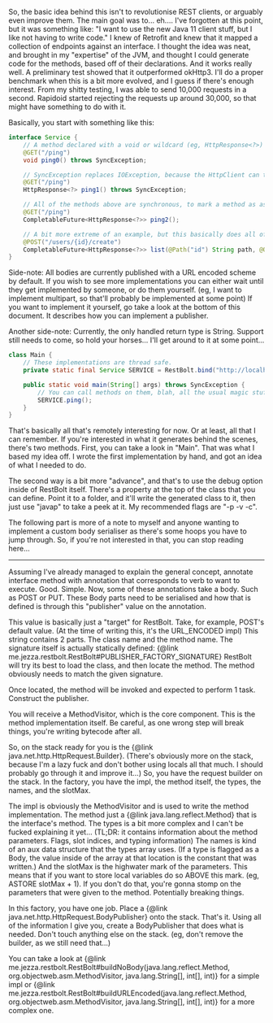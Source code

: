 So, the basic idea behind this isn't to revolutionise REST clients, or arguably even improve them.
The main goal was to... eh.... I've forgotten at this point, but it was something like:
"I want to use the new Java 11 client stuff, but I like not having to write code."
I knew of Retrofit and knew that it mapped a collection of endpoints against an interface.
I thought the idea was neat, and brought in my "expertise" of the JVM, and thought I could generate code for the methods, based off of their declarations.
And it works really well.
A preliminary test showed that it outperformed okHttp3.
I'll do a proper benchmark when this is a bit more evolved, and I guess if there's enough interest.
From my shitty testing, I was able to send 10,000 requests in a second.
Rapidoid started rejecting the requests up around 30,000, so that might have something to do with it.

Basically, you start with something like this:

```java
interface Service {
	// A method declared with a void or wildcard (eg, HttpResponse<?>) discards the response's body.
	@GET("/ping")
	void ping0() throws SyncException;

	// SyncException replaces IOException, because the HttpClient can technically interrupt as well, so this exception covers both.
	@GET("/ping")
	HttpResponse<?> ping1() throws SyncException;

	// All of the methods above are synchronous, to mark a method as async, you need to return a CompletableFuture.
	@GET("/ping")
	CompletableFuture<HttpResponse<?>> ping2();

	// A bit more extreme of an example, but this basically does all of the stuff you'd expect.
	@POST("/users/{id}/create")
	CompletableFuture<HttpResponse<?>> list(@Path("id") String path, @Query("admin") boolean admin, @Body("first_name") String firstName, @Body("last_name") String lastName);
}
```

Side-note: All bodies are currently published with a URL encoded scheme by default.
If you wish to see more implementations you can either wait until they get implemented by someone, or do them yourself.
(eg, I want to implement multipart, so that'll probably be implemented at some point)
If you want to implement it yourself, go take a look at the bottom of this document.
It describes how you can implement a publisher.

Another side-note:
Currently, the only handled return type is String.
Support still needs to come, so hold your horses...
I'll get around to it at some point...

```java
class Main {
	// These implementations are thread safe. 
	private static final Service SERVICE = RestBolt.bind("http://localhost:8080", Service.class, MethodHandles.lookup());

	public static void main(String[] args) throws SyncException {
		// You can call methods on them, blah, all the usual magic stuff.
		SERVICE.ping();
	}
}
```

That's basically all that's remotely interesting for now.
Or at least, all that I can remember.
If you're interested in what it generates behind the scenes, there's two methods.
First, you can take a look in "Main".
That was what I based my idea off.
I wrote the first implementation by hand, and got an idea of what I needed to do.

The second way is a bit more "advance", and that's to use the debug option inside of RestBolt itself.
There's a property at the top of the class that you can define.
Point it to a folder, and it'll write the generated class to it, then just use "javap" to take a peek at it. My recommended flags are "-p -v -c".


The following part is more of a note to myself and anyone wanting to implement a custom body serialiser as there's some hoops you have to jump through.
So, if you're not interested in that, you can stop reading here...

---

Assuming I've already managed to explain the general concept, annotate interface method with annotation that corresponds to verb to want to execute.
Good.
Simple.
Now, some of these annotations take a body.
Such as POST or PUT.
These Body parts need to be serialised and how that is defined is through this "publisher" value on the annotation.

This value is basically just a "target" for RestBolt.
Take, for example, POST's default value. (At the time of writing this, it's the URL_ENCODED impl)
This string contains 2 parts.
The class name and the method name.
The signature itself is actually statically defined: {@link me.jezza.restbolt.RestBolt#PUBLISHER_FACTORY_SIGNATURE}
RestBolt will try its best to load the class, and then locate the method.
The method obviously needs to match the given signature.

Once located, the method will be invoked and expected to perform 1 task.
Construct the publisher.

You will receive a MethodVisitor, which is the core component.
This is the method implementation itself.
Be careful, as one wrong step will break things, you're writing bytecode after all.

So, on the stack ready for you is the {@link java.net.http.HttpRequest.Builder}.
(There's obviously more on the stack, because I'm a lazy fuck and don't bother using locals all that much. I should probably go through it and improve it...)
So, you have the request builder on the stack.
In the factory, you have the impl, the method itself, the types, the names, and the slotMax.

The impl is obviously the MethodVisitor and is used to write the method implementation.
The method just a {@link java.lang.reflect.Method} that is the interface's method.
The types is a bit more complex and I can't be fucked explaining it yet... (TL;DR: it contains information about the method parameters. Flags, slot indices, and typing information)
The names is kind of an aux data structure that the types array uses. (If a type is flagged as a Body, the value inside of the array at that location is the constant that was written.)
And the slotMax is the highwater mark of the parameters. This means that if you want to store local variables do so ABOVE this mark. (eg, ASTORE slotMax + 1).
If you don't do that, you're gonna stomp on the parameters that were given to the method. Potentially breaking things.

In this factory, you have one job.
Place a {@link java.net.http.HttpRequest.BodyPublisher} onto the stack.
That's it.
Using all of the information I give you, create a BodyPublisher that does what is needed.
Don't touch anything else on the stack. (eg, don't remove the builder, as we still need that...)

You can take a look at {@link me.jezza.restbolt.RestBolt#buildNoBody(java.lang.reflect.Method, org.objectweb.asm.MethodVisitor, java.lang.String[], int[], int)} for a simple impl
or {@link me.jezza.restbolt.RestBolt#buildURLEncoded(java.lang.reflect.Method, org.objectweb.asm.MethodVisitor, java.lang.String[], int[], int)} for a more complex one.
